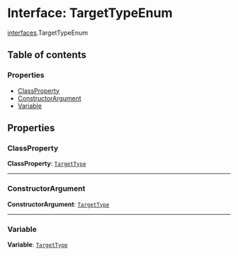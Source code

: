 # Interface: TargetTypeEnum

[interfaces](/auto-docs/free-layout-editor/modules/interfaces.md).TargetTypeEnum

## Table of contents

### Properties

* [ClassProperty](/auto-docs/free-layout-editor/interfaces/interfaces.TargetTypeEnum.md#classproperty)
* [ConstructorArgument](/auto-docs/free-layout-editor/interfaces/interfaces.TargetTypeEnum.md#constructorargument)
* [Variable](/auto-docs/free-layout-editor/interfaces/interfaces.TargetTypeEnum.md#variable)

## Properties

### ClassProperty

**ClassProperty**: [`TargetType`](/auto-docs/free-layout-editor/types/interfaces.TargetType.md)

***

### ConstructorArgument

**ConstructorArgument**: [`TargetType`](/auto-docs/free-layout-editor/types/interfaces.TargetType.md)

***

### Variable

**Variable**: [`TargetType`](/auto-docs/free-layout-editor/types/interfaces.TargetType.md)

